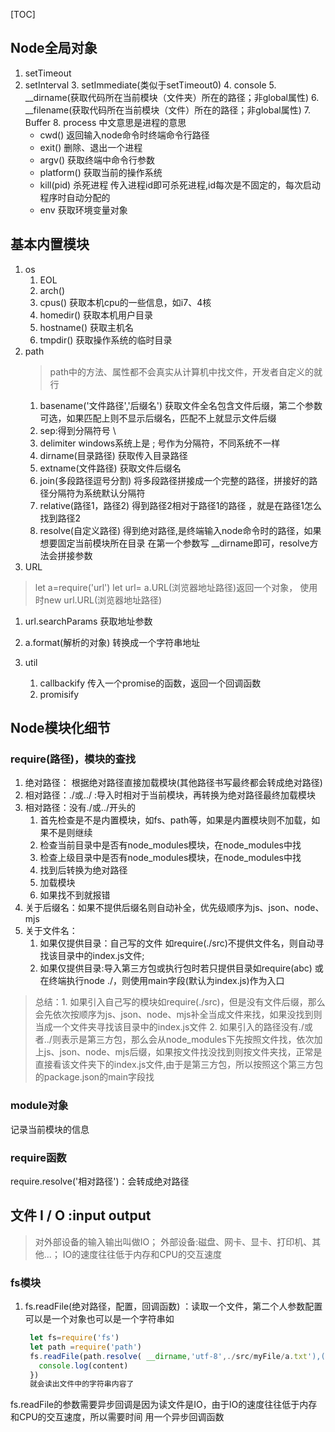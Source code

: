[TOC]

## Node全局对象
  1. setTimeout
  2. setInterval
	3. setImmediate(类似于setTimeout0)
	4. console
	5. __dirname(获取代码所在当前模块（文件夹）所在的路径；非global属性)
	6. __filename(获取代码所在当前模块（文件）所在的路径；非global属性)
	7. Buffer
	8. process  中文意思是进程的意思
		- cwd()  返回输入node命令时终端命令行路径
		- exit()  删除、退出一个进程
		- argv()  获取终端中命令行参数
		- platform()  获取当前的操作系统
		- kill(pid)  杀死进程 传入进程id即可杀死进程,id每次是不固定的，每次启动程序时自动分配的
		- env   获取环境变量对象
## 基本内置模块
1. os
   1. EOL
   2. arch()
   3. cpus() 获取本机cpu的一些信息，如i7、4核
   4. homedir() 获取本机用户目录
   5. hostname() 获取主机名
   6. tmpdir() 获取操作系统的临时目录
2. path   
   > path中的方法、属性都不会真实从计算机中找文件，开发者自定义的就行
   1. basename('文件路径','后缀名')  获取文件全名包含文件后缀，第二个参数可选，如果匹配上则不显示后缀名，匹配不上就显示文件后缀
   2. sep:得到分隔符号 \
   3. delimiter  windows系统上是 ; 号作为分隔符，不同系统不一样
   4. dirname(目录路径) 获取传入目录路径
   5. extname(文件路径) 获取文件后缀名
   6. join(多段路径逗号分割) 将多段路径拼接成一个完整的路径，拼接好的路径分隔符为系统默认分隔符
   7. relative(路径1，路径2) 得到路径2相对于路径1的路径 ，就是在路径1怎么找到路径2
   8. resolve(自定义路径) 得到绝对路径,是终端输入node命令时的路径，如果想要固定当前模块所在目录 在第一个参数写 __dirname即可，resolve方法会拼接参数
3. URL
  > let a=require('url') let url= a.URL(浏览器地址路径)返回一个对象， 使用时new url.URL(浏览器地址路径)
  1. url.searchParams 获取地址参数
  2. a.format(解析的对象) 转换成一个字符串地址

4. util
   1. callbackify 传入一个promise的函数，返回一个回调函数
   2. promisify
## Node模块化细节
### require(路径)，模块的查找
  1. 绝对路径：  根据绝对路径直接加载模块(其他路径书写最终都会转成绝对路径)
  2. 相对路径：./或../  :导入时相对于当前模块，再转换为绝对路径最终加载模块
  3. 相对路径：没有./或../开头的
       1. 首先检查是不是内置模块，如fs、path等，如果是内置模块则不加载，如果不是则继续
       2. 检查当前目录中是否有node_modules模块，在node_modules中找
       3. 检查上级目录中是否有node_modules模块，在node_modules中找
       4. 找到后转换为绝对路径
       5. 加载模块
       6. 如果找不到就报错
  4. 关于后缀名：如果不提供后缀名则自动补全，优先级顺序为js、json、node、mjs
  5. 关于文件名：
     1. 如果仅提供目录：自己写的文件 如require(./src)不提供文件名，则自动寻找该目录中的index.js文件;
     2. 如果仅提供目录:导入第三方包或执行包时若只提供目录如require(abc) 或 在终端执行node ./，则使用main字段(默认为index.js)作为入口
  >总结：1. 如果引入自己写的模块如require(./src)，但是没有文件后缀，那么会先依次按顺序为js、json、node、mjs补全当成文件来找，如果没找到则当成一个文件夹寻找该目录中的index.js文件 2. 如果引入的路径没有./或者../则表示是第三方包，那么会从node_modules下先按照文件找，依次加上js、json、node、mjs后缀，如果按文件找没找到则按文件夹找，正常是直接看该文件夹下的index.js文件,由于是第三方包，所以按照这个第三方包的package.json的main字段找

### module对象
 记录当前模块的信息
### require函数
require.resolve('相对路径')：会转成绝对路径

## 文件 I / O :input output
 > 对外部设备的输入输出叫做IO； 外部设备:磁盘、网卡、显卡、打印机、其他...； IO的速度往往低于内存和CPU的交互速度

### fs模块
1. fs.readFile(绝对路径，配置，回调函数)  ：读取一个文件，第二个人参数配置可以是一个对象也可以是一个字符串如
   ```javascript
    let fs=require('fs')
    let path =require('path')
    fs.readFile(path.resolve( __dirname,'utf-8',./src/myFile/a.txt'),(err,content)=>{
      console.log(content)
    })
    就会读出文件中的字符串内容了
   ```
fs.readFile的参数需要异步回调是因为读文件是IO，由于IO的速度往往低于内存和CPU的交互速度，所以需要时间 用一个异步回调函数
